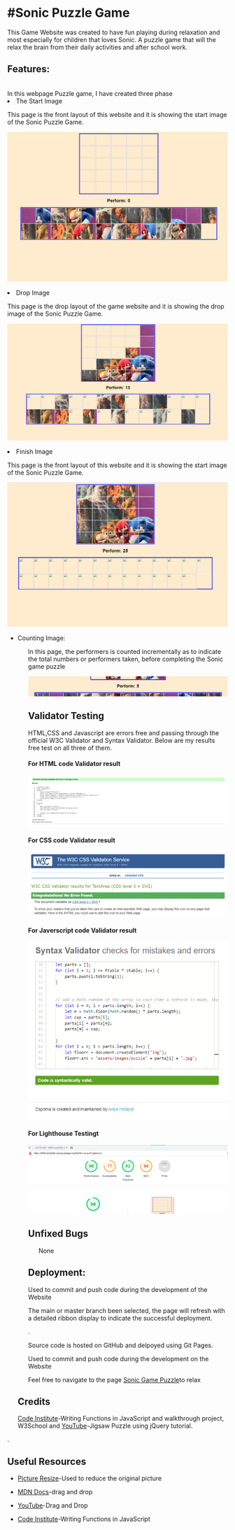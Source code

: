 <h1>#Sonic Puzzle Game</h1>
This Game Website was created to have fun playing during relaxation and most especially for children that loves Sonic. A puzzle game that will the relax the brain from their daily activities and after school work.


<h2><Strong>Features:</strong></h2>
<br>In this webpage Puzzle game, I have created three phase <br/>


<li>The Start Image</li>
</ul>
<p> This page is the front layout of this website and it is showing the start image of the Sonic Puzzle Game.

![image](/assets/docs/start-image.PNG)


<li>Drop Image</li>
</ul>
<p> This page is the drop layout of the game website and it is showing the drop image of the Sonic Puzzle Game.

![image](/assets/docs/drop-image.PNG)

<li>Finish Image</li>
</ul>
<p> This page is the front layout of this website and it is showing the start image of the Sonic Puzzle Game.

![image](/assets/docs/finish-image.PNG)



<ul>
<li>Counting Image:</li>
<ul>
<p> In this page, the performers is counted incrementally as to indicate the total numbers or performers taken, before completing the Sonic game puzzle </p>

  ![image](/assets/docs/count.PNG)
  
  
  
<h2><Strong>Validator Testing</strong></h2>
<p> HTML,CSS and Javascript are errors free and passing through the official W3C Validator and Syntax Validator. Below are my results free test on all three of them.
</p>
  
  <h4><Strong>For HTML code Validator result</strong></h4>
 
  ![image](/assets/docs/Html.PNG)
 
   <h4><Strong>For CSS code Validator result</strong></h4>
 
  ![image](/assets/docs/css.PNG)
  
  <h4><Strong>For Javerscript code Validator result</strong></h4>

  ![image](/assets/docs/Javerscript.PNG)
  
  <h4><Strong>For Lighthouse Testingt</strong></h4>
  
 ![image](/assets/docs/GoodJob.PNG)
  

<h2><Strong>Unfixed Bugs</strong></h2>

<ul>
<p>None</p>
</ul>





<h2><Strong>Deployment:</strong></h2>

</p>
</ul>
<ul>
<p>Used to commit and push code during the development of the Website</p>
</ul>
<ul>
<p>The main or master branch been selected, the page will refresh with a detailed ribbon display to indicate the successful deployment.</p>
</ul>
<ul>.</ul>
<ul>Source code is hosted on GitHub and delpoyed using Git Pages.</ul>
<ul>Used to commit and push code during the development on the Website
</ul>
<ul>Feel free to navigate to the page <a href="https://8000-email2ify-sonicpuzzlega-8wnz1yrs9rw.ws-eu74.gitpod.io/" target="_blank">Sonic Game Puzzle</a>to relax
</ul>

<h2><Strong>Credits</strong></h2>
<p><a href="https://learn.codeinstitute.net/courses/course-v1:CodeInstitute+LMR101+2021_T1/courseware/73e9c0413ead4a21b389e33c77706102/48be8fcda02741f4b784016d5894101c/" target="_blank">Code Institute</a>-Writing Functions in JavaScript
and walkthrough project, W3School and <a href="https://www.youtube.com/watch?v=6mgsMcOwfoE" target="_blank">YouTube</a>-Jigsaw Puzzle using jQuery tutorial.</p>



</ul>
<p>.</p>
</ul>


<h2><Strong>Useful Resources</strong></h2>


<ul>
<li><a href="https://picresize.com/" target="_blank">Picture Resize</a>-Used to reduce the original picture
</ul>


<ul>
<li><a href="https://web.dev/drag-and-drop/" target="_blank">MDN Docs</a>-drag and drop</li>
</ul>

<ul>
<li><a href="https://www.youtube.com/watch?v=jfYWwQrtzzY" target="_blank">YouTube</a>-Drag and Drop
</ul>


<ul>
<li><a href="https://learn.codeinstitute.net/courses/course-v1:CodeInstitute+LMR101+2021_T1/courseware/73e9c0413ead4a21b389e33c77706102/48be8fcda02741f4b784016d5894101c/" target="_blank">Code Institute</a>-Writing Functions in JavaScript
















